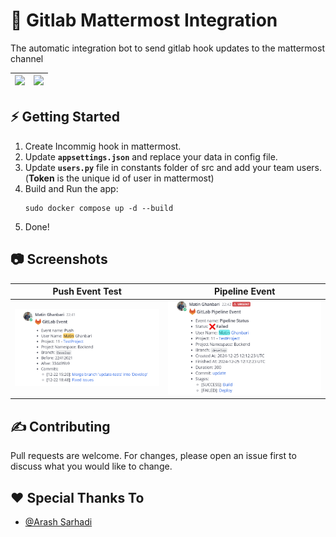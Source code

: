 # 🚀 Gitlab Mattermost Integration
The automatic integration bot to send gitlab hook updates to the mattermost channel

![](https://encrypted-tbn0.gstatic.com/images?q=tbn:ANd9GcSzXbrXuuzBqFBbTXd765b9NMgyL0qM0bzZ2Q&s) | ![](https://encrypted-tbn0.gstatic.com/images?q=tbn:ANd9GcRRo68_Lj0l6RoGXpg8fQOJ-O7vP-NQG0WRbQ&s)
--- | ---

## ⚡ Getting Started
1. Create Incommig hook in mattermost.
2. Update **`appsettings.json`** and replace your data in config file.
3. Update **`users.py`** file in constants folder of src and add your team users. (**Token** is the unique id of user in mattermost)
4. Build and Run the app:
     ```
     sudo docker compose up -d --build
     ```
5. Done!

## 📷 Screenshots

Push Event Test | Pipeline Event
--- | ---
![](https://raw.githubusercontent.com/MatinGhanbari/Gitlab-Mattermost-Integration/refs/heads/main/assets/images/image-1.png) | ![](https://raw.githubusercontent.com/MatinGhanbari/Gitlab-Mattermost-Integration/refs/heads/main/assets/images/image-3.png)

## ✍️ Contributing
Pull requests are welcome. For changes, please open an issue first to discuss what you would like to change.

## ♥️ Special Thanks To
- [@Arash Sarhadi](https://www.linkedin.com/in/arash-sarhadi)
